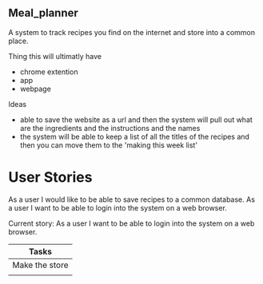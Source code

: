 ## Meal_planner
A system to track recipes you find on the internet and store into a common place.

Thing this will ultimatly have
* chrome extention
* app
* webpage

Ideas
* able to save the website as a url and then the system will pull out what are the ingredients and the instructions and the names
* the system will be able to keep a list of all the titles of the recipes and then you can move them to the 'making this week list'

# User Stories

As a user I would like to be able to save recipes to a common database.
As a user I want to be able to login into the system on a web browser.

Current story: As a user I want to be able to login into the system on a web browser.


|Tasks|
|----|
|Make the store|
|    |



